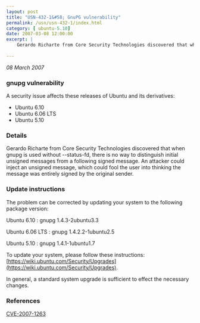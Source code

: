 ```yaml
---
layout: post
title: "USN-432-1&#58; GnuPG vulnerability"
permalink: /usn/usn-432-1/index.html
category: [ ubuntu-5.10]
date: 2007-03-08 12:00:00
excerpt: |
    Gerardo Richarte from Core Security Technologies discovered that when  gnupg is used without --status-fd, there is no way to distinguish  initial unsigned messages from a following signed message.  An attacker  could inject an unsigned message, which could fool the user into  thinking the message was entirely signed by the original sender.
    
--- 
```

 
 

*08 March 2007*

### gnupg vulnerability

A security issue affects these releases of Ubuntu and its derivatives:

* Ubuntu 6.10
* Ubuntu 6.06 LTS
* Ubuntu 5.10

### Details

Gerardo Richarte from Core Security Technologies discovered that when gnupg is used without --status-fd, there is no way to distinguish initial unsigned messages from a following signed message. An attacker could inject an unsigned message, which could fool the user into thinking the message was entirely signed by the original sender.

### Update instructions

The problem can be corrected by updating your system to the following package version:

Ubuntu 6.10
 : gnupg <span>1.4.3-2ubuntu3.3</span>

Ubuntu 6.06 LTS
 : gnupg <span>1.4.2.2-1ubuntu2.5</span>

Ubuntu 5.10
 : gnupg <span>1.4.1-1ubuntu1.7</span>

To update your system, please follow these instructions: [https://wiki.ubuntu.com/Security/Upgrades](https://wiki.ubuntu.com/Security/Upgrades).

In general, a standard system upgrade is sufficient to effect the necessary changes.

### References

 
 [CVE-2007-1263](http://people.ubuntu.com/~ubuntu-security/cve/CVE-2007-1263)
 

